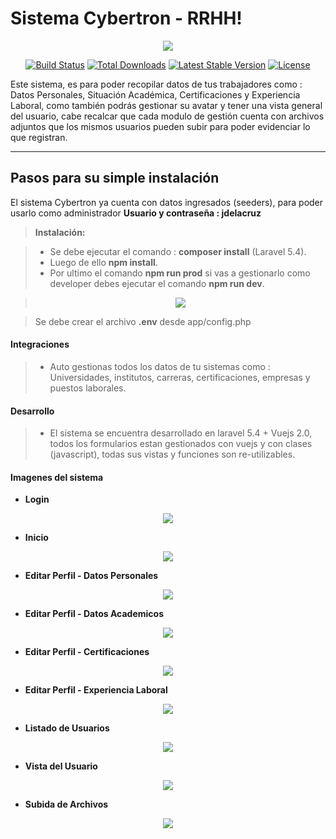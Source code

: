 Sistema Cybertron - RRHH!
===================
<p align="center"><img src="https://www.laravel-vuejs.com/wp-content/uploads/2017/08/Transformers-Laravel-VusJs-3.png"></p>

<p align="center">
<a href="https://travis-ci.org/laravel/framework"><img src="https://travis-ci.org/laravel/framework.svg" alt="Build Status"></a>
<a href="https://packagist.org/packages/laravel/framework"><img src="https://poser.pugx.org/laravel/framework/d/total.svg" alt="Total Downloads"></a>
<a href="https://packagist.org/packages/laravel/framework"><img src="https://poser.pugx.org/laravel/framework/v/stable.svg" alt="Latest Stable Version"></a>
<a href="https://packagist.org/packages/laravel/framework"><img src="https://poser.pugx.org/laravel/framework/license.svg" alt="License"></a>
</p>

Este sistema, es para poder recopilar datos de tus trabajadores como : Datos Personales, Situación Académica, Certificaciones y Experiencia Laboral, como también podrás gestionar su avatar y tener una vista general del usuario, cabe recalcar que cada modulo de gestión cuenta con archivos adjuntos que los mismos usuarios pueden subir para poder evidenciar lo que registran.

----------


Pasos para su simple instalación
-------------

El sistema Cybertron ya cuenta con datos ingresados (seeders), para poder usarlo como administrador **Usuario y contraseña : jdelacruz**

> **Instalación:**

> - Se debe ejecutar el comando : **composer install** (Laravel 5.4).
> - Luego de ello **npm install**.
> - Por ultimo el comando **npm run prod** si vas a gestionarlo como developer debes ejecutar el comando **npm run dev**.

> <p align="center"><img src="https://lh3.googleusercontent.com/-la0IzOVJatA/WbYKzIXvekI/AAAAAAAAAAM/wJ_aTxyNNp0I3_t7cE-x0r_KN-ou45ZmQCLcBGAs/s0/tabla_ubigeo.png"></p>

> <i class="icon-cog-alt"></i> Se debe crear el archivo **.env** desde app/config.php

#### <i class="icon-info"></i> Integraciones

> - Auto gestionas todos los datos de tu sistemas como : Universidades, institutos, carreras, certificaciones, empresas y puestos laborales.
> 
#### <i class="icon-star"></i> Desarrollo

> - El sistema se encuentra desarrollado en laravel 5.4 + Vuejs 2.0, todos los formularios estan gestionados con vuejs y con clases (javascript), todas sus vistas y funciones son re-utilizables.

#### <i class="icon-file"></i> Imagenes del sistema

- **Login**
<p align="center"><img src="https://lh4.googleusercontent.com/VsO_hPYX7UsYm32hElAaWx4BHfiEITwOjWKl_-RI-JqJfO1My0sw8oPwSHyTgrH6eg7t57Krdmd_gd0=w1440-h770-rw"></p>

- **Inicio**
<p align="center"><img src="https://lh4.googleusercontent.com/hnBI1tUUPjUFad-DOOZpd6B6WFLf94sQEFHXHEiotwDrXODIOeX0Cq7vQByn6Z8lWj9UxLlzPQsySy0=w1440-h770-rw"></p>

- **Editar Perfil - Datos Personales**
<p align="center"><img src="https://lh3.googleusercontent.com/DUm38kNXxBuER3pg5b0S8tqIIRlO61FxJr9vv2yY7vCGk35oG57QTdHloqDZ6UkTJvgaeeXjOr1iuq0=w1440-h770-rw"></p>

- **Editar Perfil - Datos Academicos**
<p align="center"><img src="https://lh4.googleusercontent.com/C9cFVLr3phPmbvG67fC2eAF2DaGr61jltjxrkC8Ff1hJMuiXrdnkSQNYzaPPDQ3tkF7AM0BKVJpec6o=w1440-h770-rw"></p>

- **Editar Perfil - Certificaciones**
<p align="center"><img src="https://lh6.googleusercontent.com/vA4NASIuxjTw2WSbU1pZSpqBImk1e6Jl1NL416qaqRKWbtUVpsBkP7A1NDxJTUDM5ARTl98x1fVHMfw=w1440-h770-rw"></p>

- **Editar Perfil - Experiencia Laboral**
<p align="center"><img src="https://lh5.googleusercontent.com/FFD9h-hAj6DwjbL-6Xgeev4481ctb9_PyDJTpfU0CRwpsOvEgsknxeBAyhozmm5987dujpZdsPOHQV8=w1440-h770-rw"></p>

- **Listado de Usuarios**
<p align="center"><img src="https://lh5.googleusercontent.com/EmqBZ1Q4_jtj9MDKaas2dPWr-2tNfzuVglPQYwwJ52iUq4UE3_0Ank0XbdaGwfzGrgAkYK1z3z_FbCM=w1440-h770-rw"></p>

- **Vista del Usuario**
<p align="center"><img src="https://lh3.googleusercontent.com/FWY78tBPcq8y_XSS2zklYD8bMBvGZy2VAAEwQOxm7gn3Bo4qRHg4XL8NGdJFMqlbxC-z8U86q5DQCmg=w1440-h770-rw"></p>

- **Subida de Archivos**
<p align="center"><img src="https://lh6.googleusercontent.com/yWeIS-8rLhzjPZcF1qpnc4NuAnlHrqJlqEBA3y_2CWTufl8gsM0ha2_NAP3N1IqUNfFbsvQvBfacCog=w1440-h770"></p>
